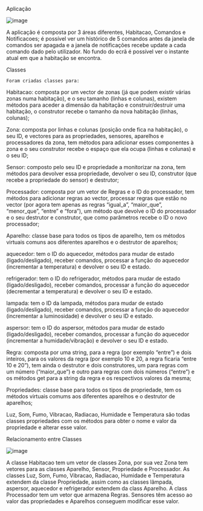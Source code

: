 Aplicação

 ![image](https://github.com/user-attachments/assets/98bb671e-86f3-4676-9fa1-856031e5a003)

A aplicação é composta por 3 áreas diferentes, Habitacao, Comandos e Notificacoes; é possível ver um histórico de 5 comandos antes da janela de comandos ser apagada e a janela de notificações recebe update a cada comando dado pelo utilizador.
No fundo do ecrã é possível ver o instante atual em que a habitação se encontra.


Classes

	Foram criadas classes para: 
Habitacao: composta por um vector de zonas (já que podem existir várias zonas numa habitação), e o seu tamanho (linhas e colunas), existem métodos para aceder a dimensão da habitação e construir/destruir uma habitação, o construtor recebe o tamanho da nova habitação (linhas, colunas); 

Zona: composta por linhas e colunas (posição onde fica na habitação), o seu ID, e vectores para as propriedades, sensores, aparelhos e processadores da zona, tem métodos para adicionar esses componentes à zona e o seu construtor recebe o espaço que ela ocupa (linhas e colunas) e o seu ID;

Sensor: composto pelo seu ID e propriedade a monitorizar na zona, tem métodos para devolver essa propriedade, devolver o seu ID, construtor (que recebe a propriedade do sensor) e destrutor;

Processador: composta por um vetor de Regras e o ID do processador, tem métodos para adicionar regras ao vector, processar regras que estão no vector (por agora tem apenas as regras “igual_a”, “maior_que”, “menor_que”, “entre” e “fora”), um método que devolve o ID do processador e o seu destrutor e construtor, que como parâmetros recebe o ID o novo processador;

Aparelho: classe base para todos os tipos de aparelho, tem os métodos virtuais comuns aos diferentes aparelhos e o destrutor de aparelhos;

aquecedor: tem o ID do aquecedor, métodos para mudar de estado (ligado/desligado), receber comandos, processar a função do aquecedor (incrementar a temperatura) e devolver o seu ID e estado.

refrigerador: tem o ID do refrigerador, métodos para mudar de estado (ligado/desligado), receber comandos, processar a função do aquecedor (decrementar a temperatura) e devolver o seu ID e estado.

lampada: tem o ID da lampada, métodos para mudar de estado (ligado/desligado), receber comandos, processar a função do aquecedor (incrementar a luminosidade) e devolver o seu ID e estado.

aspersor: tem o ID do aspersor, métodos para mudar de estado (ligado/desligado), receber comandos, processar a função do aquecedor (incrementar a humidade/vibração) e devolver o seu ID e estado.

Regra:  composta por uma string, para a regra (por exemplo “entre”) e dois inteiros, para os valores da regra (por exemplo 10 e 20, a regra ficaria “entre 10 e 20”), tem ainda o destrutor e dois construtores, um para regras com um número (“maior_que”) e outro para regras com dois números (“entre”) e os métodos get para a string da regra e os respectivos valores da mesma;

Propriedades:  classe base para todos os tipos de propriedade, tem os métodos virtuais comums aos diferentes aparelhos e o destrutor de aparelhos;

Luz, Som, Fumo, Vibracao, Radiacao, Humidade e Temperatura são todas classes propriedades com os métodos para obter o nome e valor da propriedade e alterar esse valor.	


Relacionamento entre Classes

 ![image](https://github.com/user-attachments/assets/a8853ff6-f512-4a38-9bb7-95920eedecac)

A classe Habitacao tem um vetor de classes Zona, por sua vez Zona tem vetores para as classes Aparelho, Sensor, Propriedade e Processador.
As classes Luz, Som, Fumo, Vibracao, Radiacao, Humidade e Temperatura extendem da classe Propriedade, assim como as classes lâmpada, aspersor, aquecedor e refrigerador extendem da class Aparelho. 
A class Processador tem um vetor que armazena Regras.
Sensores têm acesso ao valor das propriedades e Aparelhos conseguem modificar esse valor.

